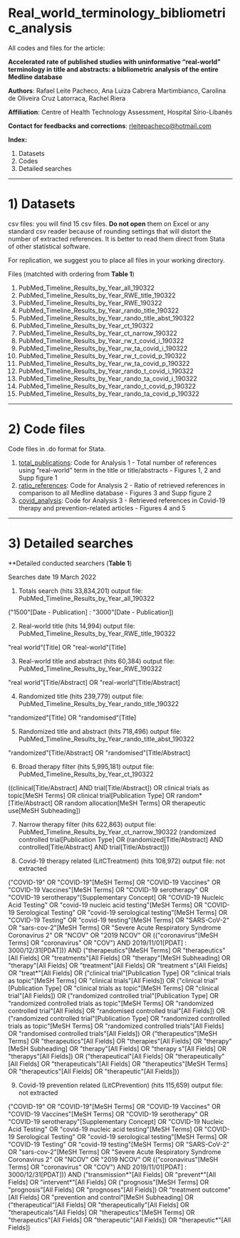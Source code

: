 # Real_world_terminology_bibliometric_analysis

All codes and files for the article: 

**Accelerated rate of published studies with uninformative “real-world” terminology in title and abstracts: a bibliometric analysis of the entire Medline database**

**Authors**: Rafael Leite Pacheco, Ana Luiza Cabrera Martimbianco, Carolina de Oliveira Cruz Latorraca, Rachel Riera

**Affiliation**: Centre of Health Technology Assessment, Hospital Sírio-Libanês

**Contact for feedbacks and corrections**: rleitepacheco@hotmail.com

**Index:**
1) Datasets
2) Codes
3) Detailed searches

-----------------------------------------------------------------------------------------------------------------------------------------------------------------------
# 1) Datasets

csv files: you will find 15 csv files. **Do not open** them on Excel or any standard csv reader because of rounding settings that will distort the number of extracted references. It is better to read them direct from Stata of other statistical software.

For replication, we suggest you to place all files in your working directory.

Files (matchted with ordering from **Table 1**)

1) PubMed_Timeline_Results_by_Year_all_190322
2) PubMed_Timeline_Results_by_Year_RWE_title_190322
3) PubMed_Timeline_Results_by_Year_RWE_190322
4) PubMed_Timeline_Results_by_Year_rando_title_190322
5) PubMed_Timeline_Results_by_Year_rando_title_abst_190322
6) PubMed_Timeline_Results_by_Year_ct_190322
7) PubMed_Timeline_Results_by_Year_ct_narrow_190322
8) PubMed_Timeline_Results_by_Year_rw_t_covid_i_190322
9) PubMed_Timeline_Results_by_Year_rw_ta_covid_i_190322
10) PubMed_Timeline_Results_by_Year_rw_t_covid_p_190322
11) PubMed_Timeline_Results_by_Year_rw_ta_covid_p_190322
12) PubMed_Timeline_Results_by_Year_rando_t_covid_i_190322
13) PubMed_Timeline_Results_by_Year_rando_ta_covid_i_190322
14) PubMed_Timeline_Results_by_Year_rando_t_covid_p_190322
15) PubMed_Timeline_Results_by_Year_rando_ta_covid_p_190322

-----------------------------------------------------------------------------------------------------------------------------------------------------------------------
# 2) Code files

Code files in .do format for Stata.

1) [total_publications](rlpacheco/real_world_terminology_bibliometric_analysis/blob/main/total_publications): Code for Analysis 1 - Total number of references using “real-world” term in the title or title/abstracts - Figures 1, 2 and Supp figure 1
3) [ratio_references](rlpacheco/real_world_terminology_bibliometric_analysis/blob/main/ratio_references): Code for Analysis 2 - Ratio of retrieved references in comparison to all Medline database - Figures 3 and Supp figure 2
4) [covid_analysis](rlpacheco/real_world_terminology_bibliometric_analysis/blob/main/covid_analysis): Code for Analysis 3 - Retrieved references in Covid-19 therapy and prevention-related articles - Figures 4 and 5


-----------------------------------------------------------------------------------------------------------------------------------------------------------------------
# 3) Detailed searches

**Detailed conducted searchers (**Table 1**)

Searches date 19 March 2022

1) Totals search (hits 33,834,201) output file: PubMed_Timeline_Results_by_Year_all_190322

("1500"[Date - Publication] : "3000"[Date - Publication])

2) Real-world title (hits 14,994) output file: PubMed_Timeline_Results_by_Year_RWE_title_190322

"real world"[Title] OR "real-world"[Title]

3) Real-world title and abstract (hits 60,384) output file: PubMed_Timeline_Results_by_Year_RWE_190322

"real world"[Title/Abstract] OR "real-world"[Title/Abstract]

4) Randomized title (hits 239,779) output file: PubMed_Timeline_Results_by_Year_rando_title_190322

"randomized"[Title] OR "randomised"[Title]

5) Randomized title and abstract (hits 718,496) output file: PubMed_Timeline_Results_by_Year_rando_title_abst_190322

"randomized"[Title/Abstract] OR "randomised"[Title/Abstract]

6) Broad therapy filter (hits 5,995,181) output file: PubMed_Timeline_Results_by_Year_ct_190322

((clinical[Title/Abstract] AND trial[Title/Abstract]) OR clinical trials as topic[MeSH Terms] OR clinical trial[Publication Type] OR random*[Title/Abstract] OR random allocation[MeSH Terms] OR therapeutic use[MeSH Subheading])

7) Narrow therapy filter (hits 622,863) output file: PubMed_Timeline_Results_by_Year_ct_narrow_190322
(randomized controlled trial[Publication Type] OR (randomized[Title/Abstract] AND controlled[Title/Abstract] AND trial[Title/Abstract]))

8) Covid-19 therapy related (LitCTreatment) (hits 108,972) output file: not extracted

("COVID-19" OR "COVID-19"[MeSH Terms] OR "COVID-19 Vaccines" OR "COVID-19 Vaccines"[MeSH Terms] OR "COVID-19 serotherapy" OR "COVID-19 serotherapy"[Supplementary Concept] OR "COVID-19 Nucleic Acid Testing" OR "covid-19 nucleic acid testing"[MeSH Terms] OR "COVID-19 Serological Testing" OR "covid-19 serological testing"[MeSH Terms] OR "COVID-19 Testing" OR "covid-19 testing"[MeSH Terms] OR "SARS-CoV-2" OR "sars-cov-2"[MeSH Terms] OR "Severe Acute Respiratory Syndrome Coronavirus 2" OR "NCOV" OR "2019 NCOV" OR (("coronavirus"[MeSH Terms] OR "coronavirus" OR "COV") AND 2019/11/01[PDAT] : 3000/12/31[PDAT])) AND ("therapeutics"[MeSH Terms] OR "therapeutics"[All Fields] OR "treatments"[All Fields] OR "therapy"[MeSH Subheading] OR "therapy"[All Fields] OR "treatment"[All Fields] OR "treatment s"[All Fields] OR "treat*"[All Fields] OR ("clinical trial"[Publication Type] OR "clinical trials as topic"[MeSH Terms] OR "clinical trials"[All Fields]) OR ("clinical trial"[Publication Type] OR "clinical trials as topic"[MeSH Terms] OR "clinical trial"[All Fields]) OR ("randomized controlled trial"[Publication Type] OR "randomized controlled trials as topic"[MeSH Terms] OR "randomized controlled trial"[All Fields] OR "randomised controlled trial"[All Fields]) OR ("randomized controlled trial"[Publication Type] OR "randomized controlled trials as topic"[MeSH Terms] OR "randomized controlled trials"[All Fields] OR "randomised controlled trials"[All Fields]) OR ("therapeutics"[MeSH Terms] OR "therapeutics"[All Fields] OR "therapies"[All Fields] OR "therapy"[MeSH Subheading] OR "therapy"[All Fields] OR "therapy s"[All Fields] OR "therapys"[All Fields]) OR ("therapeutical"[All Fields] OR "therapeutically"[All Fields] OR "therapeuticals"[All Fields] OR "therapeutics"[MeSH Terms] OR "therapeutics"[All Fields] OR "therapeutic"[All Fields]))

9) Covid-19 prevention related (LitCPrevention) (hits 115,659) output file: not extracted

("COVID-19" OR "COVID-19"[MeSH Terms] OR "COVID-19 Vaccines" OR "COVID-19 Vaccines"[MeSH Terms] OR "COVID-19 serotherapy" OR "COVID-19 serotherapy"[Supplementary Concept] OR "COVID-19 Nucleic Acid Testing" OR "covid-19 nucleic acid testing"[MeSH Terms] OR "COVID-19 Serological Testing" OR "covid-19 serological testing"[MeSH Terms] OR "COVID-19 Testing" OR "covid-19 testing"[MeSH Terms] OR "SARS-CoV-2" OR "sars-cov-2"[MeSH Terms] OR "Severe Acute Respiratory Syndrome Coronavirus 2" OR "NCOV" OR "2019 NCOV" OR (("coronavirus"[MeSH Terms] OR "coronavirus" OR "COV") AND 2019/11/01[PDAT] : 3000/12/31[PDAT])) AND ("transmission*"[All Fields] OR "prevent*"[All Fields] OR "intervent*"[All Fields] OR ("prognosis"[MeSH Terms] OR "prognosis"[All Fields] OR "prognoses"[All Fields]) OR "treatment outcome"[All Fields] OR "prevention and control"[MeSH Subheading] OR ("therapeutical"[All Fields] OR "therapeutically"[All Fields] OR "therapeuticals"[All Fields] OR "therapeutics"[MeSH Terms] OR "therapeutics"[All Fields] OR "therapeutic"[All Fields]) OR "therapeutic*"[All Fields])
